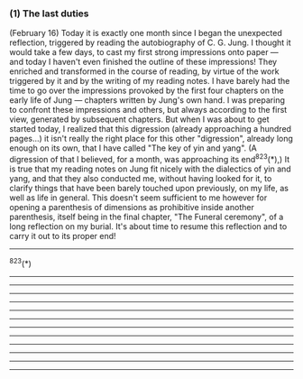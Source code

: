 ### (1) The last duties

(February 16) Today it is exactly one month since I began the unexpected reflection, triggered by reading the autobiography of C. G. Jung. I thought it would take a few days, to cast my first strong impressions onto paper &mdash; and today I haven't even finished the outline of these impressions! They enriched and transformed in the course of reading, by virtue of the work triggered by it and by the writing of my reading notes. I have barely had the time to go over the impressions provoked by the first four chapters on the early life of Jung &mdash; chapters written by Jung's own hand. I was preparing to confront these impressions and others, but always according to the first view, generated by subsequent chapters. But when I was about to get started today, I realized that this digression (already approaching a hundred pages...) it isn't really the right place for this other "digression", already long enough on its own, that I have called "The key of yin and yang". (A digression of that I believed, for a month, was approaching its end<sup>823</sup>(&ast;),) It is true that my reading notes on Jung fit nicely with the dialectics of yin and yang, and that they also conducted me, without having looked for it, to clarify things that have been barely touched upon previously, on my life, as well as life in general. This doesn't seem sufficient to me however for opening a parenthesis of dimensions as prohibitive inside another parenthesis, itself being in the final chapter, "The Funeral ceremony", of a long reflection on my burial. It's about time to resume this reflection and to carry it out to its proper end!



----

<sup>823</sup>(&ast;)







---

---

---

---

---

---

---

---

---

---

---

---
